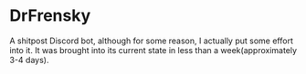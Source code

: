 # DrFrensky
A shitpost Discord bot, although for some reason, I actually put some effort into it. It was brought into its current state in less than a week(approximately 3-4 days).

